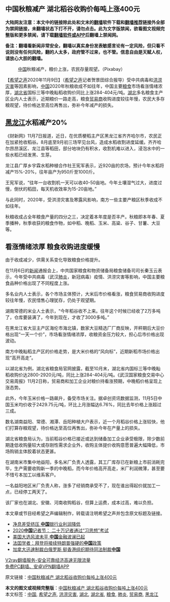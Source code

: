  <h2>中国秋粮减产 湖北稻谷收购价每吨上涨400元</h2> <p class="notice"><b>大陆网友注意：本文中的链接除此处和文末的<a href="https://github.com/bannedbook/fanqiang" >翻墙</a>软件下载和<a href="https://github.com/killgcd/justmysocks/blob/master/README.md">翻墙推荐</a>链接外全部为禁网链接，未翻墙状态下打不开，请勿点击。此为文字版禁闻，欲看图文视频完整版和更多禁闻，请下载<a href="https://github.com/bannedbook/fanqiang">翻墙软件或APP</a>后翻墙上禁闻网。</p><p>备注：翻墙看新闻非常安全，翻墙以真实身份发表敏感言论有一定风险，但只看不说则没有任何风险，翻的人太多，政府管不过来，也不管。信息自由是天赋人权，请放心大胆的翻墙。</b></p>  <div class="entry"> <figure><figcaption><a href="https://www.bannedbook.org/bnews/tag/%E4%B8%AD%E5%9B%BD/" class="st_tag internal_tag" rel="tag" title="标签 中国 下的日志">中国</a>秋粮减产，粮价上涨，农民存量观望。（Pixabay）</figcaption></figure> <p>【<span class='wp_keywordlink_affiliate'><a href="https://www.soundofhope.org" title="希望之声" target="_blank">希望之声</a></span>2020年11月9日】（<a href="https://www.bannedbook.org/bnews/tag/%e5%b8%8c%e6%9c%9b%e4%b9%8b%e5%a3%b0/" class="st_tag internal_tag" rel="tag" title="标签 希望之声 下的日志">希望之声</a>记者贺景田综合报导）受中共病毒和<a href="https://www.bannedbook.org/bnews/tag/%E6%B4%AA%E6%B6%9D%E7%81%BE%E5%AE%B3/" class="st_tag internal_tag" rel="tag" title="标签 洪涝灾害 下的日志">洪涝灾害</a>等因素影响，<span class='wp_keywordlink_affiliate'><a href="https://www.bannedbook.org/" title="中国" target="_blank">中国</a></span>2020年秋粮收成不如往年，中国主要<a href="https://www.bannedbook.org/bnews/tag/%E7%B2%AE%E9%A3%9F/" class="st_tag internal_tag" rel="tag" title="标签 粮食 下的日志">粮食</a>市场看涨情绪浓厚，<a href="https://www.bannedbook.org/bnews/tag/%E6%B9%96%E5%8C%97%E7%9C%81/" class="st_tag internal_tag" rel="tag" title="标签 湖北省 下的日志">湖北省</a>国标三等中晚籼稻收购价同比上涨284-404元/吨。<a href="https://www.bannedbook.org/bnews/tag/%e6%b9%96%e5%8c%97/" class="st_tag internal_tag" rel="tag" title="标签 湖北 下的日志">湖北</a>多名粮食主产区业内人士表示，近期粮价一路走高，粮食<a href="https://www.bannedbook.org/bnews/tag/%E8%B4%B8%E6%98%93%E5%95%86/" class="st_tag internal_tag" rel="tag" title="标签 贸易商 下的日志">贸易商</a>收购进度较往年慢，农民大多存粮观望，待价格达至高位再售出，弥补今年减产的损失。</p> <h2><strong><a href="https://www.bannedbook.org/bnews/tag/%e9%bb%91%e9%be%99%e6%b1%9f/" class="st_tag internal_tag" rel="tag" title="标签 黑龙江 下的日志">黑龙江</a>水稻减产20%</strong></h2> <p>《财新网》11月7日报道，近日，在优质梗稻主产区黑龙江省齐齐哈尔市，农民正在加紧抢收稻谷。8月底至9月初三场罕见台风，造成水稻收割进度延缓。齐齐哈尔昂昂溪区、龙江县等稻田，部分地块仍有积水，收割机难以进入，浸泡水中的一些水稻已经发黑、生芽。</p> <p>龙江县广厚乡宇霖水稻种植合作社王宪军表示，近920亩的农场，预计今年水稻将减产15%-20%，往年亩产为950斤至1000斤。</p> <p>王宪军说，“往年一台收割机一天可以收40-50亩地。今年土壤湿气过大，进度过慢，倒伏的稻田，每天机收效率为15-20亩地。”</p> <p>与此同时，2020年，受洪涝灾害及寒露风影响，南方一些主要产粮区秋季收成不如往年。</p>  <p>秋粮收成占全年粮食产量的四分之三，决定着本年度是否丰产。秋粮即本年春、夏季播种，秋季收获的粮食作物，如中稻、晚稻、玉米、高粱、谷子、甘薯、大豆等。</p> <h2><strong>看涨情绪浓厚 粮食收购进度缓慢</strong></h2> <p>由于收成减少，供需关系变化导致粮食价格提升。</p> <p>在11月6日的<span class='wp_keywordlink_affiliate'><a href="https://www.bannedbook.org/" title="新闻">新闻</a></span>通报会上，中共国家粮食和物资储备局粮食储备司司长秦玉云表示，今年受中共病毒（武汉<a href="https://www.bannedbook.org/bnews/tag/%e8%82%ba%e7%82%8e/" class="st_tag internal_tag" rel="tag" title="标签 肺炎 下的日志">肺炎</a>，新冠病毒）疫情、洪涝灾害等影响，中国主要粮食品种价格出现了不同程度上涨。</p> <p>多名业内人士表示，各个市场主体预计，大米后市价格看涨，粮食贸易商收购进度较往年慢，农民惜售心理犹存，仍处于观望期。</p> <p>湖南常德的米业人士表示，“今年稻谷收不上来。往年这个时候已经收了2万多吨了，仓库要装满了，今年到现在，才收了3000多吨。”</p>  <p>在黑龙江省大豆主产区海伦市海北镇，数家大豆精选厂厂商反映，开秤期后大豆价格出现“一天一个价”，市场看涨情绪浓厚，收粮资金压力较大，担心后市价格出现波动。</p> <p>南方中晚籼稻主产区的价格走势，是大米价格的“风向标”，近期新稻市场价格出现“高开高走”。</p> <p>以湖北省为例，湖北省粮食局官网披露，截至10月末，湖北省内国标三等中晚籼稻收购价达2800-2920元/吨，同比上涨284-404元/吨。《武汉国家粮食交易中心交易周报》11月2日称，贸易商和加工企业对粮价持看涨预期，中晚稻价格呈现上涨态势。</p> <p>此外，今年玉米价格一路飙升，备受市场关注。据卓创资讯数据监测，11月5日中国玉米均价收于2429.75元/吨，环比上月涨幅达6.76%，同比去年价格上涨超过三成。</p> <p>数名湖南益阳、常德、湘潭、岳阳种植大户表示，近一个月稻谷价格上涨较快，他们打算存粮观望，待价格达至高位再售出，弥补今年在产量上的损失。</p>  <p>湖北省粮食局认为，当前稻谷价格已接近或达到储备加工企业承受极限，除少数前期逢低收购量较大或存刚性需求企业外，收购主体提价收购意愿普遍大幅降低，市场购销主体胶着状态更甚。</p> <p>在湖南米市集中地益阳，多名米厂负责人透露，其工厂库存已在新粮上市前消耗完毕，生产需要收购新一季的中晚稻，而今年价格高开高走，米厂利润微薄，甚至要不惜亏本加工以维系客户。</p> <p>一名益阳地区米厂负责人称，涨多了经销商承受不了，现在谁出得起价就加工一点，已经停工两天了。</p> <p>该厂家也在湖北、安徽、河南收购稻谷，但算上运费，成本过高，难以负担。</p> <p>本文章或节目经希望之声编辑制作，转载请注明希望之声并包含原文标题及链接。</p>  <ul class='op-related-articles' title='相关阅读'> <li><a href='https://www.bannedbook.org/bnews/comments/20201110/1428511.html' target='_blank'>净息差受挤压 <b>中国</b>银行业利润降低</a></li> <li><a href='https://www.bannedbook.org/bnews/headline/20201110/1428510.html' target='_blank'>2020<b>中国</b>记者节： 二十万记者通过“习思想”考试</a></li> <li><a href='https://www.bannedbook.org/bnews/headline/20201110/1428509.html' target='_blank'>美国大选风波未平 <b>中国</b>金融波澜已起</a></li> <li><a href='https://www.bannedbook.org/bnews/headline/20201110/1428508.html' target='_blank'>法囯学者：拜登将接续特朗普强硬的<b>中国</b>政策</a></li> <li><a href='https://www.bannedbook.org/bnews/headline/20201110/1428471.html' target='_blank'>加拿大迅速制裁白俄罗斯 挺香港组织期待同法制裁<b>中国</b></a></li> </ul> <p class="texttj"> <a href="https://www.bannedbook.org/forum23/topic22702.html" target="_blank">V2ray翻墙服务-安全可靠经济高速无限流量</a><br/> <a href="https://github.com/bannedbook/fanqiang/wiki/%E7%A6%81%E9%97%BB%E7%BD%91%E5%AE%89%E5%8D%93%E7%BF%BB%E5%A2%99%E6%96%B0%E9%97%BBAPP" target="_blank">免费PC翻墙、安卓VPN翻墙APP</a></p><p>原文链接：<a class="src_link"  href="https://www.soundofhope.org/post/440977" target="_blank">中国秋粮减产 湖北稻谷收购价每吨上涨400元</a></p><a name='sharetosocial'></a>       <div><b>本文的图文或视频完整版</b>：<a href='https://www.bannedbook.org/bnews/comments/20201110/1428512.html'>中国秋粮减产 湖北稻谷收购价每吨上涨400元</a></div>  </div><!--END ENTRY--> <div class="postfooter"> <div>本文标签：<a href="https://www.bannedbook.org/bnews/tag/%E4%B8%AD%E5%9B%BD/" rel="tag">中国</a>, <a href="https://www.bannedbook.org/bnews/tag/%e5%b8%8c%e6%9c%9b%e4%b9%8b%e5%a3%b0/" rel="tag">希望之声</a>, <a href="https://www.bannedbook.org/bnews/tag/%E6%B4%AA%E6%B6%9D%E7%81%BE%E5%AE%B3/" rel="tag">洪涝灾害</a>, <a href="https://www.bannedbook.org/bnews/tag/%e6%b9%96%e5%8c%97/" rel="tag">湖北</a>, <a href="https://www.bannedbook.org/bnews/tag/%E6%B9%96%E5%8C%97%E7%9C%81/" rel="tag">湖北省</a>, <a href="https://www.bannedbook.org/bnews/tag/%E7%B2%AE%E9%A3%9F/" rel="tag">粮食</a>, <a href="https://www.bannedbook.org/bnews/tag/%e8%82%ba%e7%82%8e/" rel="tag">肺炎</a>, <a href="https://www.bannedbook.org/bnews/tag/%E8%B4%B8%E6%98%93%E5%95%86/" rel="tag">贸易商</a>, <a href="https://www.bannedbook.org/bnews/tag/%e9%bb%91%e9%be%99%e6%b1%9f/" rel="tag">黑龙江</a></div>  </div><!--END POSTFOOTER--> 